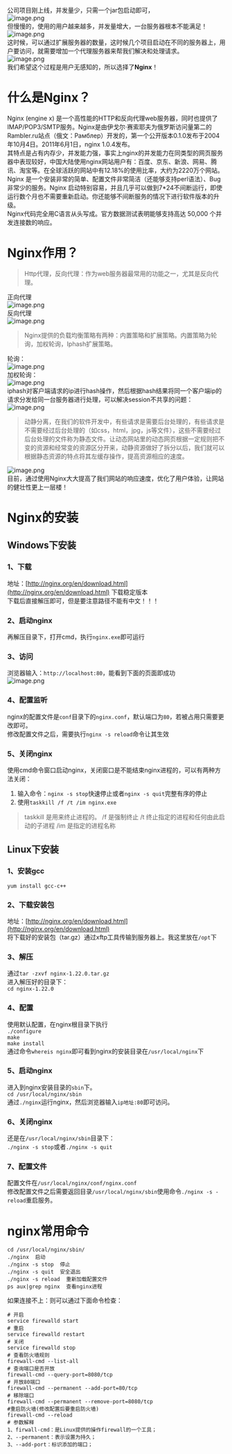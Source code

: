 公司项目刚上线，并发量少，只需一个jar包启动即可，<br />![image.png](https://cdn.nlark.com/yuque/0/2023/png/35204765/1681040244337-74e4343c-1f43-4c1c-87ca-425c7c0be289.png#averageHue=%23f7f7f7&clientId=u4980bad8-10a3-4&from=paste&height=244&id=u10365bdf&name=image.png&originHeight=244&originWidth=582&originalType=binary&ratio=1&rotation=0&showTitle=false&size=10408&status=done&style=none&taskId=ub750129e-75a4-449e-9718-187938908b7&title=&width=582)<br />但慢慢的，使用的用户越来越多，并发量增大，一台服务器根本不能满足！<br />![image.png](https://cdn.nlark.com/yuque/0/2023/png/35204765/1681040274363-3914548b-848f-4b48-b793-03d9a472d008.png#averageHue=%23f6f2f2&clientId=u4980bad8-10a3-4&from=paste&height=336&id=u1fbe7bdb&name=image.png&originHeight=336&originWidth=544&originalType=binary&ratio=1&rotation=0&showTitle=false&size=22032&status=done&style=none&taskId=u9811dad2-8932-42a7-89ba-c77ad8131f8&title=&width=544)<br />这时候，可以通过扩展服务器的数量，这时候几个项目启动在不同的服务器上，用户要访问，就需要增加一个代理服务器来帮我们解决和处理请求。<br />![image.png](https://cdn.nlark.com/yuque/0/2023/png/35204765/1681040383105-b3158b30-78bd-4b04-bc4c-2d0f53190da9.png#averageHue=%23f4f4f4&clientId=u4980bad8-10a3-4&from=paste&height=402&id=ud1fd5651&name=image.png&originHeight=402&originWidth=721&originalType=binary&ratio=1&rotation=0&showTitle=false&size=36054&status=done&style=none&taskId=u0ee1b123-a2d3-4da6-b7d9-bf16b61315c&title=&width=721)<br />我们希望这个过程是用户无感知的，所以选择了**Nginx**！
<a name="GFmaQ"></a>
# 什么是Nginx？
Nginx (engine x) 是一个高性能的HTTP和反向代理web服务器，同时也提供了IMAP/POP3/SMTP服务。Nginx是由伊戈尔·赛索耶夫为俄罗斯访问量第二的Rambler.ru站点（俄文：Рамблер）开发的，第一个公开版本0.1.0发布于2004年10月4日。2011年6月1日，nginx 1.0.4发布。<br />其特点是占有内存少，并发能力强，事实上nginx的并发能力在同类型的网页服务器中表现较好，中国大陆使用nginx网站用户有：百度、京东、新浪、网易、腾讯、淘宝等。在全球活跃的网站中有12.18%的使用比率，大约为2220万个网站。<br />Nginx 是一个安装非常的简单、配置文件非常简洁（还能够支持perl语法）、Bug非常少的服务。Nginx 启动特别容易，并且几乎可以做到7*24不间断运行，即使运行数个月也不需要重新启动。你还能够不间断服务的情况下进行软件版本的升级。<br />Nginx代码完全用C语言从头写成。官方数据测试表明能够支持高达 50,000 个并发连接数的响应。
<a name="FSC2X"></a>
# Nginx作用？
> Http代理，反向代理：作为web服务器最常用的功能之一，尤其是反向代理。

正向代理<br />![image.png](https://cdn.nlark.com/yuque/0/2023/png/35204765/1681040543569-2db3f5cb-e76f-4d02-ace3-5928336adc03.png#averageHue=%23f8f8f8&clientId=u4980bad8-10a3-4&from=paste&height=380&id=u17e2b039&name=image.png&originHeight=380&originWidth=627&originalType=binary&ratio=1&rotation=0&showTitle=false&size=30887&status=done&style=none&taskId=u2e95e6fe-fecf-49f8-aa61-33d1fe1c1bc&title=&width=627)<br />反向代理<br />![image.png](https://cdn.nlark.com/yuque/0/2023/png/35204765/1681040554158-aa3e76b5-018a-4985-8a5f-4aecc505f3e8.png#averageHue=%23f9f9f9&clientId=u4980bad8-10a3-4&from=paste&height=402&id=ub00c0a4e&name=image.png&originHeight=402&originWidth=620&originalType=binary&ratio=1&rotation=0&showTitle=false&size=52177&status=done&style=none&taskId=u23f0cc9c-b428-475a-b6d7-5ffe41673de&title=&width=620)
> Nginx提供的负载均衡策略有两种：内置策略和扩展策略。内置策略为轮询，加权轮询，Iphash扩展策略。

轮询：<br />![image.png](https://cdn.nlark.com/yuque/0/2023/png/35204765/1681040601065-c048d9f2-5c26-4055-9aee-a0f3f30ad29d.png#averageHue=%23f9f9f9&clientId=u4980bad8-10a3-4&from=paste&height=363&id=u4a77d30b&name=image.png&originHeight=363&originWidth=630&originalType=binary&ratio=1&rotation=0&showTitle=false&size=46598&status=done&style=none&taskId=u1d0d4e2c-cc00-4bb4-82fc-c2a55742d3e&title=&width=630)<br />加权轮询：<br />![image.png](https://cdn.nlark.com/yuque/0/2023/png/35204765/1681040610665-feee5185-7f38-4faa-9011-68dec46e68bf.png#averageHue=%23f9f9f9&clientId=u4980bad8-10a3-4&from=paste&height=326&id=u0eb23f93&name=image.png&originHeight=326&originWidth=618&originalType=binary&ratio=1&rotation=0&showTitle=false&size=47546&status=done&style=none&taskId=ubf8037b2-4c6b-4f0f-a0b7-8aa6239ee6e&title=&width=618)<br />iphash对客户端请求的ip进行hash操作，然后根据hash结果将同一个客户端ip的请求分发给同一台服务器进行处理，可以解决session不共享的问题：<br />![image.png](https://cdn.nlark.com/yuque/0/2023/png/35204765/1681040660465-a7b4fe09-4bab-47b7-8a87-fd4d4e76d8bc.png#averageHue=%23f8f8f8&clientId=u4980bad8-10a3-4&from=paste&height=331&id=u4bfa7f28&name=image.png&originHeight=331&originWidth=620&originalType=binary&ratio=1&rotation=0&showTitle=false&size=53682&status=done&style=none&taskId=u09f460a5-767a-45b5-8162-638f32eae92&title=&width=620)
> 动静分离，在我们的软件开发中，有些请求是需要后台处理的，有些请求是不需要经过后台处理的（如css，html，jpg，js等文件），这些不需要经过后台处理的文件称为静态文件。让动态网站里的动态网页根据一定规则把不变的资源和经常变的资源区分开来，动静资源做好了拆分以后，我们就可以根据静态资源的特点将其左缓存操作，提高资源相应的速度。

![image.png](https://cdn.nlark.com/yuque/0/2023/png/35204765/1681040782256-f604f1bb-c452-47fc-b33f-9e4d5088ba52.png#averageHue=%23fafafa&clientId=u4980bad8-10a3-4&from=paste&height=310&id=u407dffe3&name=image.png&originHeight=310&originWidth=638&originalType=binary&ratio=1&rotation=0&showTitle=false&size=37917&status=done&style=none&taskId=u54946675-2fc5-492e-821a-b5a5f1c90cf&title=&width=638)<br />目前，通过使用Nginx大大提高了我们网站的响应速度，优化了用户体验，让网站的健壮性更上一层楼！
<a name="ZSBAV"></a>
# Nginx的安装
<a name="UGSFO"></a>
## Windows下安装
<a name="JB1gU"></a>
### 1、下载
地址：[http://nginx.org/en/download.html](http://nginx.org/en/download.html) 下载稳定版本<br />下载后直接解压即可，但是要注意路径不能有中文！！！
<a name="MW27y"></a>
### 2、启动nginx
再解压目录下，打开cmd，执行`nginx.exe`即可运行
<a name="rxwcm"></a>
### 3、访问
浏览器输入：`http://localhost:80`，能看到下面的页面即成功<br />![image.png](https://cdn.nlark.com/yuque/0/2023/png/35204765/1681041024171-3d9f5faa-a7a8-41e1-a081-7011cc519e7b.png#averageHue=%23f8f6f5&clientId=u4980bad8-10a3-4&from=paste&height=211&id=u7a89477f&name=image.png&originHeight=211&originWidth=557&originalType=binary&ratio=1&rotation=0&showTitle=false&size=42728&status=done&style=none&taskId=ufaa2efe9-eba3-4db2-9d44-a2266890bb2&title=&width=557)
<a name="uHYoa"></a>
### 4、配置监听
nginx的配置文件是`conf`目录下的`nginx.conf`，默认端口为`80`，若被占用只需要更改即可。<br />修改配置文件之后，需要执行`nginx -s reload`命令让其生效
<a name="c4N7D"></a>
### 5、关闭nginx
使用cmd命令窗口启动nginx，关闭窗口是不能结束nginx进程的，可以有两种方法关闭：

1. 输入命令：`nginx -s stop`快速停止或者`nginx -s quit`完整有序的停止
2. 使用`taskkill /f /t /im nginx.exe`
> taskkill 是用来终止进程的。
> /f 是强制终止
> /t 终止指定的进程和任何由此启动的子进程
> /im 是指定的进程名称

<a name="oUvgQ"></a>
## Linux下安装
<a name="jZVU8"></a>
### 1、安装gcc
`yum install gcc-c++`
<a name="i9bfR"></a>
### 2、下载安装包
地址：[http://nginx.org/en/download.html](http://nginx.org/en/download.html)<br />将下载好的安装包（tar.gz）通过xftp工具传输到服务器上。我这里放在`/opt`下
<a name="CWR1G"></a>
### 3、解压
通过`tar -zxvf nginx-1.22.0.tar.gz`<br />进入解压好的目录下：<br />`cd nginx-1.22.0`
<a name="rj9Kj"></a>
### 4、配置
使用默认配置，在nginx根目录下执行<br />`./configure`<br />`make`<br />`make install`<br />通过命令`whereis nginx`即可看到nginx的安装目录在`/usr/local/nginx`下
<a name="cl70T"></a>
### 5、启动nginx
进入到nginx安装目录的`sbin`下。<br />`cd /usr/local/nginx/sbin`<br />通过`./nginx`运行nginx，然后浏览器输入`ip地址:80`即可访问。
<a name="OyOhq"></a>
### 6、关闭nginx
还是在`/usr/local/nginx/sbin`目录下：<br />`./nginx -s stop`或者`./nginx -s quit`
<a name="WHies"></a>
### 7、配置文件
配置文件在`/usr/local/nginx/conf/nginx.conf`<br />修改配置文件之后需要返回目录`/usr/local/nginx/sbin`使用命令`./nginx -s -reload`重启服务。
<a name="eEzeQ"></a>
# nginx常用命令
```shell
cd /usr/local/nginx/sbin/
./nginx  启动
./nginx -s stop  停止
./nginx -s quit  安全退出
./nginx -s reload  重新加载配置文件
ps aux|grep nginx  查看nginx进程
```
如果连接不上：则可以通过下面命令检查：
```shell
# 开启
service firewalld start
# 重启
service firewalld restart
# 关闭
service firewalld stop
# 查看防火墙规则
firewall-cmd --list-all
# 查询端口是否开放
firewall-cmd --query-port=8080/tcp
# 开放80端口
firewall-cmd --permanent --add-port=80/tcp
# 移除端口
firewall-cmd --permanent --remove-port=8080/tcp
#重启防火墙(修改配置后要重启防火墙)
firewall-cmd --reload
# 参数解释
1、firwall-cmd：是Linux提供的操作firewall的一个工具；
2、--permanent：表示设置为持久；
3、--add-port：标识添加的端口；
```
